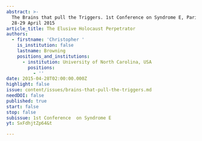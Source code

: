 ```yaml
---
abstract: >-
  The Brains that pull the Triggers. 1st Conference on Syndrome E, Paris IAS,
  28-29 April 2015 
article_title: The Elusive Holocaust Perpetrator
authors:
  - firstname: 'Christopher '
    is_institution: false
    lastname: Browning
    positions_and_institutions:
      - institution: University of North Carolina, USA
        positions:
          - ''
date: 2015-04-28T02:00:00.000Z
highlight: false
issue: content/issues/brains-that-pull-the-triggers.md
needDOI: false
published: true
start: false
stop: false
subissue: 1st Conference  on Syndrome E
yt: SxFdhjtZp64&t

---
```

<Youtube yt="SxFdhjtZp64&t" caption="The Elusive Holocaust Perpetrator" start="false" stop="false"></Youtube>
